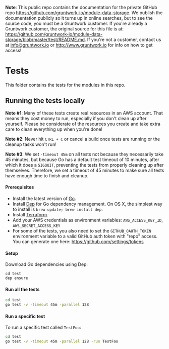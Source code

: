 **Note**: This public repo contains the documentation for the private GitHub repo <https://github.com/gruntwork-io/module-data-storage>.
We publish the documentation publicly so it turns up in online searches, but to see the source code, you must be a Gruntwork customer.
If you're already a Gruntwork customer, the original source for this file is at: <https://github.com/gruntwork-io/module-data-storage/blob/master/test/README.md>.
If you're not a customer, contact us at <info@gruntwork.io> or <http://www.gruntwork.io> for info on how to get access!

# Tests

This folder contains the tests for the modules in this repo.

## Running the tests locally

**Note #1**: Many of these tests create real resources in an AWS account. That means they cost money to run, especially
if you don't clean up after yourself. Please be considerate of the resources you create and take extra care to clean
everything up when you're done!

**Note #2**: Never hit `CTRL + C` or cancel a build once tests are running or the cleanup tasks won't run!

**Note #3**: We set `-timeout 45m` on all tests not because they necessarily take 45 minutes, but because Go has a
default test timeout of 10 minutes, after which it does a `SIGQUIT`, preventing the tests from properly cleaning up
after themselves. Therefore, we set a timeout of 45 minutes to make sure all tests have enough time to finish and
cleanup.

#### Prerequisites

- Install the latest version of [Go](https://golang.org/).
- Install [Dep](https://github.com/golang/dep) for Go dependency management. On OS X, the simplest way to install is
  `brew update; brew install dep`.
- Install [Terraform](https://www.terraform.io/downloads.html).
- Add your AWS credentials as environment variables: `AWS_ACCESS_KEY_ID`, `AWS_SECRET_ACCESS_KEY`
- For some of the tests, you also need to set the `GITHUB_OAUTH_TOKEN` environment variable to a valid GitHub
  auth token with "repo" access. You can generate one here: https://github.com/settings/tokens

#### Setup

Download Go dependencies using Dep:

```
cd test
dep ensure
```

#### Run all the tests

```bash
cd test
go test -v -timeout 45m -parallel 128
```

#### Run a specific test

To run a specific test called `TestFoo`:

```bash
cd test
go test -v -timeout 45m -parallel 128 -run TestFoo
```
